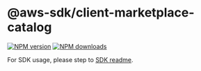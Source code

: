 # @aws-sdk/client-marketplace-catalog

[![NPM version](https://img.shields.io/npm/v/@aws-sdk/client-marketplace-catalog/rc.svg)](https://www.npmjs.com/package/@aws-sdk/client-marketplace-catalog)
[![NPM downloads](https://img.shields.io/npm/dm/@aws-sdk/client-marketplace-catalog.svg)](https://www.npmjs.com/package/@aws-sdk/client-marketplace-catalog)

For SDK usage, please step to [SDK readme](https://github.com/aws/aws-sdk-js-v3).

